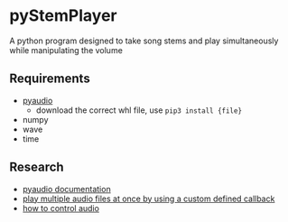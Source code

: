 # pyStemPlayer

A python program designed to take song stems and play simultaneously while manipulating the volume

## Requirements

- [pyaudio](https://www.lfd.uci.edu/~gohlke/pythonlibs/#pyaudio)
  - download the correct whl file, use `pip3 install {file}`
- numpy
- wave
- time

## Research

- [pyaudio documentation](https://people.csail.mit.edu/hubert/pyaudio/docs/)
- [play multiple audio files at once by using a custom defined callback](https://stackoverflow.com/questions/28743400/pyaudio-play-multiple-sounds-at-once)
- [how to control audio](https://stackoverflow.com/questions/21753764/how-to-adjust-the-volume-of-the-audio-file-by-serially-getting-the-voltage-signa)
